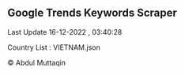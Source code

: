 

## Google Trends Keywords Scraper 
 
Last Update 16-12-2022 , 03:40:28

Country List :
VIETNAM.json



© Abdul Muttaqin 
